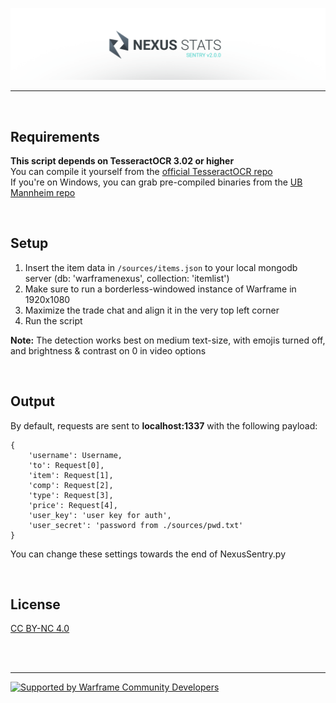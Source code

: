 ![Nexus-Stats Dev Version v0.1.1](/banner.png)

- - - -
<br>

## Requirements
**This script depends on TesseractOCR 3.02 or higher**<br>
You can compile it yourself from the [official TesseractOCR repo](https://github.com/tesseract-ocr/tesseract)<br>
If you're on Windows, you can grab pre-compiled binaries from the [UB Mannheim repo](https://github.com/UB-Mannheim/tesseract/wiki)

<br>

## Setup
1. Insert the item data in `/sources/items.json` to your local mongodb server (db: 'warframenexus', collection: 'itemlist')
2. Make sure to run a borderless-windowed instance of Warframe in 1920x1080
3. Maximize the trade chat and align it in the very top left corner
4. Run the script

**Note:** The detection works best on medium text-size, with emojis turned off, and brightness & contrast on 0 in video options

<br>

## Output
By default, requests are sent to **localhost:1337** with the following payload:

```
{
    'username': Username,
    'to': Request[0],
    'item': Request[1],
    'comp': Request[2],
    'type': Request[3],
    'price': Request[4],
    'user_key': 'user key for auth',
    'user_secret': 'password from ./sources/pwd.txt'
}
```

You can change these settings towards the end of NexusSentry.py

<br>

## License
[CC BY-NC 4.0](https://creativecommons.org/licenses/by-nc/4.0/)

<br>
<br>

- - - -

[![Supported by Warframe Community Developers](https://github.com/Warframe-Community-Developers/banner/blob/master/banner.png)](https://github.com/Warframe-Community-Developers)
